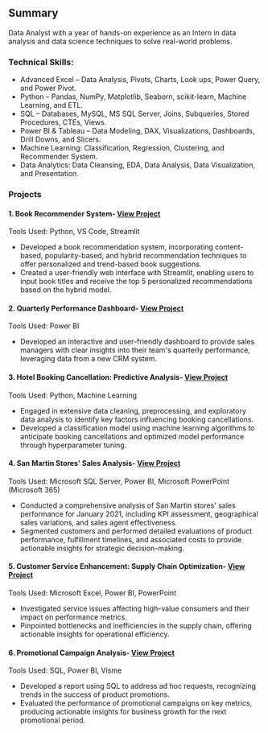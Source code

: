 ## Summary
Data Analyst with a year of hands-on experience as an Intern in data analysis and data science techniques to solve real-world problems.

### Technical Skills:
- Advanced Excel – Data Analysis, Pivots, Charts, Look ups, Power Query, and Power Pivot.
- Python – Pandas, NumPy, Matplotlib, Seaborn, scikit-learn, Machine Learning, and ETL.
- SQL – Databases, MySQL, MS SQL Server, Joins, Subqueries, Stored Procedures, CTEs, Views.
- Power BI & Tableau – Data Modeling, DAX, Visualizations, Dashboards, Drill Downs, and Slicers.
- Machine Learning: Classification, Regression, Clustering, and Recommender System.
- Data Analytics: Data Cleansing, EDA,  Data Analysis, Data Visualization, and Presentation.

### Projects

#### 1. Book Recommender System- [View Project](https://github.com/Vaishali-Rishi/Book_Recommender_System)
Tools Used: Python, VS Code, Streamlit
- Developed a book recommendation system, incorporating content-based, popularity-based, and hybrid recommendation techniques to offer personalized and trend-based book suggestions.
- Created a user-friendly web interface with Streamlit, enabling users to input book titles and receive the top 5 personalized recommendations based on the hybrid model.


#### 2. Quarterly Performance Dashboard- [View Project](https://www.linkedin.com/posts/vaishali-rishi-483681274_dataanalytics-datascience-data-activity-7198918041747767296-hxnD?utm_source=share&utm_medium=member_desktop)
Tools Used: Power BI
- Developed an interactive and user-friendly dashboard to provide sales managers with clear insights into their team's quarterly performance, leveraging data from a new CRM system.


#### 3. Hotel Booking Cancellation: Predictive Analysis- [View Project](https://github.com/Vaishali-Rishi/Hotel_Booking_Cancellation_Predictive_Analysis)
Tools Used: Python, Machine Learning
- Engaged in extensive data cleaning, preprocessing, and exploratory data analysis to identify key factors influencing booking cancellations.
- Developed a classification model using machine learning algorithms to anticipate booking cancellations and optimized model performance through hyperparameter tuning.


#### 4. San Martin Stores' Sales Analysis- [View Project](https://github.com/Vaishali-Rishi/SanMartin_Stores_Sales_Analysis)
Tools Used: Microsoft SQL Server, Power BI, Microsoft PowerPoint (Microsoft 365)  
- Conducted a comprehensive analysis of San Martin stores' sales performance for January 2021, including KPI assessment, geographical sales variations, and sales agent effectiveness.
- Segmented customers and performed detailed evaluations of product performance, fulfillment timelines, and associated costs to provide actionable insights for strategic decision-making.


#### 5. Customer Service Enhancement: Supply Chain Optimization- [View Project](https://github.com/Vaishali-Rishi/Supply_Chain_Optimization)
Tools Used: Microsoft Excel, Power BI, PowerPoint
- Investigated service issues affecting high-value consumers and their impact on performance metrics.
- Pinpointed bottlenecks and inefficiencies in the supply chain, offering actionable insights for operational efficiency.


#### 6. Promotional Campaign Analysis- [View Project](https://github.com/Vaishali-Rishi/Promotional_Campaign_Analysis)
Tools Used:  SQL, Power BI, Visme
- Developed a report using SQL to address ad hoc requests, recognizing trends in the success of product promotions.
- Evaluated the performance of promotional campaigns on key metrics, producing actionable insights for business growth for the next promotional period.

